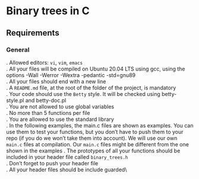 # **Binary trees in C**
## Requirements
### General
. Allowed editors: ```vi```, ```vim```, ```emacs```\
. All your files will be compiled on Ubuntu 20.04 LTS using gcc, using the options -Wall -Werror -Wextra -pedantic -std=gnu89\
. All your files should end with a new line\
. A ```README.md``` file, at the root of the folder of the project, is mandatory\
. Your code should use the ```Betty``` style. It will be checked using betty-style.pl and betty-doc.pl\
. You are not allowed to use global variables\
. No more than 5 functions per file\
. You are allowed to use the standard library\
. In the following examples, the main.c files are shown as examples. You can use them to test your functions, but you don’t have to push them to your repo (if you do we won’t take them into account). We will use our own ```main.c``` files at compilation. Our ```main.c``` files might be different from the one shown in the examples
. The prototypes of all your functions should be included in your header file called ```binary_trees.h```\
. Don’t forget to push your header file\
. All your header files should be include guarded\
